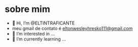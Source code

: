 # sobre mim

- 👋 Hi, I’m @ELTINTRAFICANTE
- meu gmail de contato é eltonwesleyhresko111@gmail.com
- 👀 I’m interested in ...
- 🌱 I’m currently learning ...


<!---
ELTINTRAFICANTE/ELTINTRAFICANTE is a ✨ special ✨ repository because its `README.md` (this file) appears on your GitHub profile.
You can click the Preview link to take a look at your changes.
--->
